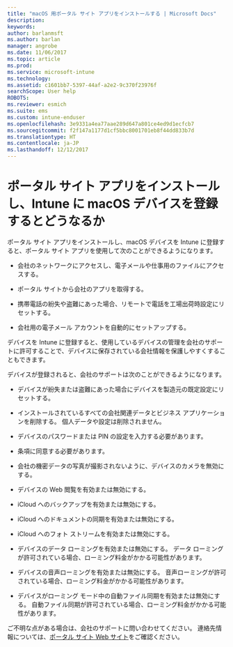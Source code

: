 ```yaml
---
title: "macOS 用ポータル サイト アプリをインストールする | Microsoft Docs"
description: 
keywords: 
author: barlanmsft
ms.author: barlan
manager: angrobe
ms.date: 11/06/2017
ms.topic: article
ms.prod: 
ms.service: microsoft-intune
ms.technology: 
ms.assetid: c1601bb7-5397-44af-a2e2-9c370f23976f
searchScope: User help
ROBOTS: 
ms.reviewer: esmich
ms.suite: ems
ms.custom: intune-enduser
ms.openlocfilehash: 3e9331a4ea77aae289d647a801ce4ed9d1ecfcb7
ms.sourcegitcommit: f2f147a1177d1cf5bbc8001701eb8f44dd833b7d
ms.translationtype: HT
ms.contentlocale: ja-JP
ms.lasthandoff: 12/12/2017
---
```

# <a name="what-happens-if-you-install-the-company-portal-app-and-enroll-your-macos-device-in-intune"></a>ポータル サイト アプリをインストールし、Intune に macOS デバイスを登録するとどうなるか

ポータル サイト アプリをインストールし、macOS デバイスを Intune に登録すると、ポータル サイト アプリを使用して次のことができるようになります。

-   会社のネットワークにアクセスし、電子メールや仕事用のファイルにアクセスする。

-   ポータル サイトから会社のアプリを取得する。

-   携帯電話の紛失や盗難にあった場合、リモートで電話を工場出荷時設定にリセットする。

-   会社用の電子メール アカウントを自動的にセットアップする。

デバイスを Intune に登録すると、使用しているデバイスの管理を会社のサポートに許可することで、デバイスに保存されている会社情報を保護しやすくすることもできます。

デバイスが登録されると、会社のサポートは次のことができるようになります。

-   デバイスが紛失または盗難にあった場合にデバイスを製造元の既定設定にリセットする。

-   インストールされているすべての会社関連データとビジネス アプリケーションを削除する。 個人データや設定は削除されません。

-   デバイスのパスワードまたは PIN の設定を入力する必要があります。

-   条項に同意する必要があります。

-   会社の機密データの写真が撮影されないように、デバイスのカメラを無効にする。

-   デバイスの Web 閲覧を有効または無効にする。

-   iCloud へのバックアップを有効または無効にする。

-   iCloud へのドキュメントの同期を有効または無効にする。

-   iCloud へのフォト ストリームを有効または無効にする。

-   デバイスのデータ ローミングを有効または無効にする。 データ ローミングが許可されている場合、ローミング料金がかかる可能性があります。

-   デバイスの音声ローミングを有効または無効にする。 音声ローミングが許可されている場合、ローミング料金がかかる可能性があります。

-   デバイスがローミング モード中の自動ファイル同期を有効または無効にする。 自動ファイル同期が許可されている場合、ローミング料金がかかる可能性があります。

ご不明な点がある場合は、会社のサポートに問い合わせてください。 連絡先情報については、[ポータル サイト Web サイト](https://portal.manage.microsoft.com#HelpDeskDialog)をご確認ください。
